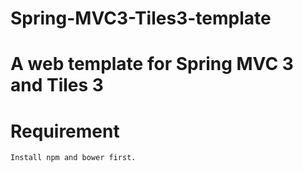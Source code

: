 # Spring-MVC3-Tiles3-template

A web template for Spring MVC 3 and Tiles 3
===========================

# Requirement
	Install npm and bower first.